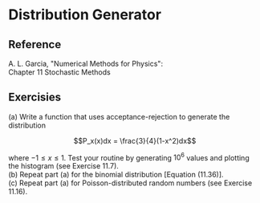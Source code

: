 # Distribution Generator
## Reference
A. L. Garcia, "Numerical Methods for Physics": \
 Chapter 11 Stochastic Methods
## Exercisies
(a) Write a function that uses acceptance-rejection to generate the distribution
```math
P_x(x)dx = \frac{3}{4}(1-x^2)dx
```
where $-1 \leq x \leq 1$. Test your routine by generating $10^6$ values and plotting the histogram (see Exercise 11.7). \
(b) Repeat part (a) for the binomial distribution [Equation (11.36)]. \
(c) Repeat part (a) for Poisson-distributed random numbers (see Exercise 11.16).
